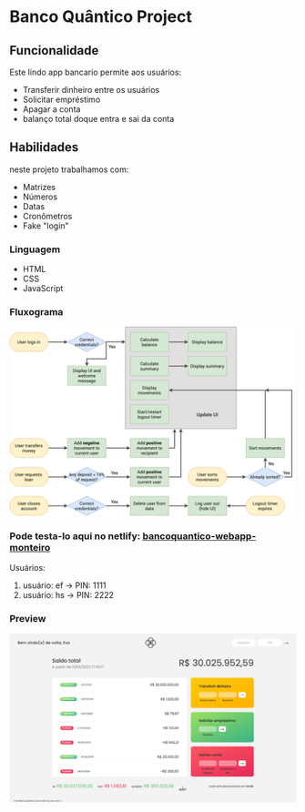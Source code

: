 # Banco Quântico Project

## Funcionalidade
Este lindo app bancario permite aos usuários:
- Transferir dinheiro entre os usuários
- Solicitar empréstimo 
- Apagar a conta 
- balanço total doque entra e sai da conta

## Habilidades
neste projeto trabalhamos com:
- Matrizes 
- Números 
- Datas 
- Cronômetros 
- Fake "login"

### Linguagem 
- HTML
- CSS
- JavaScript

### Fluxograma
<!-- ![Bankist-flowchart.png](Bankist-flowchart.png) -->

<img src="Bankist-flowchart.png" width="500px" />

### Pode testa-lo aqui no netlify: [bancoquantico-webapp-monteiro](https://bancoquantico-webapp-monteiro.netlify.app/)

Usuários:
1) usuário: ef -> PIN: 1111
2) usuário: hs -> PIN: 2222

### Preview
<!-- <img src="screencapture-bancoquantico.png" width="500px"/> -->
<a href="https://bancoquantico-webapp-monteiro.netlify.app"><img src="screencapture-bancoquantico.png" class="media-object  img-responsive img-thumbnail" width="550px"></a>




